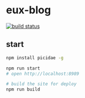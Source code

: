 # eux-blog

[![build status](https://img.shields.io/travis/be-fe/eux-blog/master.svg?style=flat-square)](https://travis-ci.org/be-fe/eux-blog)


## start

```bash
npm install picidae -g

npm run start
# open http://localhost:8989

# build the site for deploy
npm run build
```
